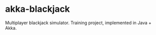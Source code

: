akka-blackjack
==============

Multiplayer blackjack simulator. Training project, implemented in Java + Akka.
